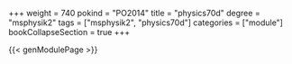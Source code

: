 +++
weight = 740
pokind = "PO2014"
title = "physics70d"
degree = "msphysik2"
tags = ["msphysik2", "physics70d"]
categories = ["module"]
bookCollapseSection = true
+++

{{< genModulePage >}}
